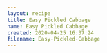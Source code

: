 ```yaml
---
layout: recipe
title: Easy Pickled Cabbage
name: Easy Pickled Cabbage
created: 2020-04-25 16:37:24
filename: Easy-Pickled-Cabbage
---
```

